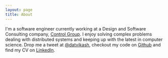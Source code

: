 ```yaml
---
layout: page
title: About
---
```


I'm a software engineer currently working at a Design and Software Consulting company, [Control Group](http://www.controlgroup.com). I enjoy solving complex problems dealing with distributed systems and keeping up with the latest in computer science. 
Drop me a tweet at [@datvikash](http://twitter.com/datvikash), checkout my code on [Github](http://github.com/datvikash) and find my CV on [LinkedIn](http://www.linkedin.com/in/vikashdat).
